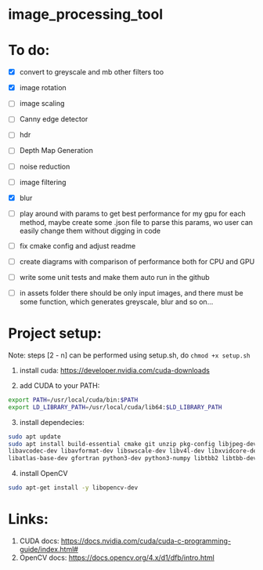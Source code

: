 # image_processing_tool

# To do: 
- [x] convert to greyscale and mb other filters too
- [x] image rotation
- [ ] image scaling
- [ ] Canny edge detector
- [ ] hdr
- [ ] Depth Map Generation
- [ ] noise reduction
- [ ] image filtering
- [x] blur
- [ ] play around with params to get best performance for my gpu for each method, maybe create some .json file to parse this params, wo user can easily change them without digging in code 
- [ ] fix cmake config and adjust readme
- [ ] create diagrams with comparison of performance both for CPU and GPU
- [ ] write some unit tests and make them auto run in the github
- [ ] in assets folder there should be only input images, and there must be some function, which generates greyscale, blur and so on... 


# Project setup:
Note: steps [2 - n] can be performed using setup.sh, do ```chmod +x setup.sh```
1. install cuda: https://developer.nvidia.com/cuda-downloads

2. add CUDA to your PATH:
```bash
export PATH=/usr/local/cuda/bin:$PATH
export LD_LIBRARY_PATH=/usr/local/cuda/lib64:$LD_LIBRARY_PATH
```

3. install dependecies:
```bash
sudo apt update
sudo apt install build-essential cmake git unzip pkg-config libjpeg-dev libpng-dev libtiff-dev \
libavcodec-dev libavformat-dev libswscale-dev libv4l-dev libxvidcore-dev libx264-dev libgtk-3-dev \
libatlas-base-dev gfortran python3-dev python3-numpy libtbb2 libtbb-dev libdc1394-22-dev
```

4. install OpenCV
```bash
sudo apt-get install -y libopencv-dev
```


# Links: 
1. CUDA docs: https://docs.nvidia.com/cuda/cuda-c-programming-guide/index.html#
2. OpenCV docs: https://docs.opencv.org/4.x/d1/dfb/intro.html
